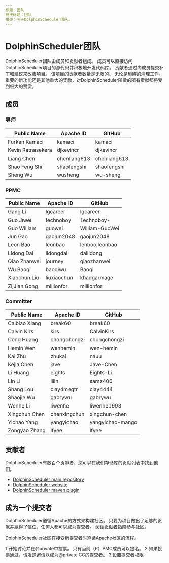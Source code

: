 ```yaml
---
标题：团队
链接标题：团队
描述：关于DolphinScheduler团队。
---
```


# DolphinScheduler团队

DolphinScheduler团队由成员和贡献者组成。 成员可以直接访问DolphinScheduler项目的源代码并积极地开发代码库。 贡献者通过向成员提交补丁和建议来改善项目。 该项目的贡献者数量是无限的。 无论是琐碎的清理工作，重要的新功能还是其他重大的奖励，对DolphinScheduler所做的所有贡献都将受到极大的赞赏。

## 成员

### 导师

| Public Name                      | Apache ID    | GitHub        |
| -------------------------------- | ------------ | ------------- |
| Furkan Kamaci                    | kamaci       | kamaci        |
| Kevin Ratnasekera                | djkevincr    | djkevincr     |
| Liang Chen                       | chenliang613 | chenliang613  |
| Shao Feng Shi                    | shaofengshi  | shaofengshi   |
| Sheng Wu                         | wusheng      | wu-sheng      |

### PPMC

| Public Name                      | Apache ID    | GitHub        |
| -------------------------------- | ------------ | ------------- |
| Gang Li                          | lgcareer     | lgcareer      |
| Guo Jiwei                        | technoboy    | Technoboy-    |
| Guo William                      | guowei       | William-GuoWei|
| Jun Gao                          | gaojun2048   | gaojun2048    |
| Leon Bao                         | leonbao      | lenboo,leonbao|
| Lidong Dai                       | lidongdai    | dailidong     |
| Qiao Zhanwei                     | journey      | qiaozhanwei   |
| Wu Baoqi                         | baoqiwu      | Baoqi         |
| Xiaochun Liu                     | liuxiaochun  | khadgarmage   |
| ZijJian Gong                     | millionfor   | millionfor    |


### Committer

| Public Name                      | Apache ID    | GitHub          |
| -------------------------------- | ------------ | --------------- |
| Caibiao Xiang                    | break60      | break60         |
| Calvin Kirs                      | kirs         | CalvinKirs      |
| Cong Huang                       | chongchongzi | chongchongzi    |
| Hemin Wen                        | wenhemin     | wen-hemin       |
| Kai Zhu                          | zhukai       | nauu            |
| Kejia Chen                       | jave         | Jave-Chen       |
| Li Huang                         | eights       | Eights-Li       |
| Lin Li                           | lilin        | samz406         |
| Shang Lou                        | clay4megtr   | clay4444        |
| Shaojie Wu                       | gabrywu      | gabrywu         |
| Wenhe Li                         | liwenhe      | liwenhe1993     |
| Xingchun Chen                    | chenxingchun | xingchun-chen   |
| Yichao Yang                      | yangyichao   | yangyichao-mango|
| Zongyao Zhang                    | lfyee        | lfyee           |


## 贡献者

DolphinScheduler有数百个贡献者，您可以在我们存储库的贡献列表中找到他们。

- [DolphinScheduler main repository](https://github.com/apache/incubator-dolphinscheduler/graphs/contributors)
- [DolphinScheduler website](https://github.com/apache/incubator-dolphinscheduler-website/graphs/contributors)
- [DolphinScheduler maven plugin](https://github.com/apache/incubator-dolphinscheduler-maven-plugin/graphs/contributors)

## 成为一个提交者

DolphinScheduler遵循Apache的方式来构建社区。 只要为项目做出了足够的贡献并赢得了信任，任何人都可以成为提交者。 阅读[贡献者指南](/en-us/docs/development/contribute.html)参与社区。

DolphinScheduler社区在接受新提交者时遵循[Apache社区的流程](http://community.apache.org/newcommitter.html)。

1.开始讨论并在@private中投票。 只有当前（P）PMC成员可以提名。
2.如果投票通过，请发送邀请以成为@private CC的提交者。
3.设置提交者权限

